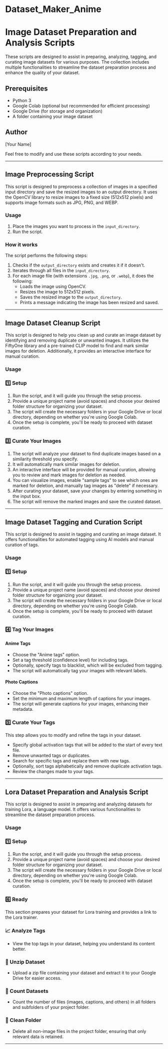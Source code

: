 # Dataset_Maker_Anime

# Image Dataset Preparation and Analysis Scripts

These scripts are designed to assist in preparing, analyzing, tagging, and curating image datasets for various purposes. The collection includes multiple functionalities to streamline the dataset preparation process and enhance the quality of your dataset.

## Prerequisites

- Python 3
- Google Colab (optional but recommended for efficient processing)
- Google Drive (for storage and organization)
- A folder containing your image dataset

## Author

[Your Name]

Feel free to modify and use these scripts according to your needs.

---

## Image Preprocessing Script

This script is designed to preprocess a collection of images in a specified input directory and save the resized images to an output directory. It uses the OpenCV library to resize images to a fixed size (512x512 pixels) and supports image formats such as JPG, PNG, and WEBP.

### Usage

1. Place the images you want to process in the `input_directory`.
2. Run the script.

### How it works

The script performs the following steps:

1. Checks if the `output_directory` exists and creates it if it doesn't.
2. Iterates through all files in the `input_directory`.
3. For each image file (with extensions `.jpg`, `.png`, or `.webp`), it does the following:
   - Loads the image using OpenCV.
   - Resizes the image to 512x512 pixels.
   - Saves the resized image to the `output_directory`.
   - Prints a message indicating the image has been resized and saved.

---

## Image Dataset Cleanup Script

This script is designed to help you clean up and curate an image dataset by identifying and removing duplicate or unwanted images. It utilizes the FiftyOne library and a pre-trained CLIP model to find and mark similar images for deletion. Additionally, it provides an interactive interface for manual curation.

### Usage

### 1️⃣ Setup

1. Run the script, and it will guide you through the setup process.
2. Provide a unique project name (avoid spaces) and choose your desired folder structure for organizing your dataset.
3. The script will create the necessary folders in your Google Drive or local directory, depending on whether you're using Google Colab.
4. Once the setup is complete, you'll be ready to proceed with dataset curation.

### 3️⃣ Curate Your Images

1. The script will analyze your dataset to find duplicate images based on a similarity threshold you specify.
2. It will automatically mark similar images for deletion.
3. An interactive interface will be provided for manual curation, allowing you to review and mark images for deletion as needed.
4. You can visualize images, enable "sample tags" to see which ones are marked for deletion, and manually tag images as "delete" if necessary.
5. After curating your dataset, save your changes by entering something in the input box.
6. The script will remove the marked images and save the curated dataset.

---

## Image Dataset Tagging and Curation Script

This script is designed to assist in tagging and curating an image dataset. It offers functionalities for automated tagging using AI models and manual curation of tags.

### Usage

### 1️⃣ Setup

1. Run the script, and it will guide you through the setup process.
2. Provide a unique project name (avoid spaces) and choose your desired folder structure for organizing your dataset.
3. The script will create the necessary folders in your Google Drive or local directory, depending on whether you're using Google Colab.
4. Once the setup is complete, you'll be ready to proceed with dataset curation.

### 4️⃣ Tag Your Images

#### Anime Tags

- Choose the "Anime tags" option.
- Set a tag threshold (confidence level) for including tags.
- Optionally, specify tags to blacklist, which will be excluded from tagging.
- The script will automatically tag your images with relevant labels.

#### Photo Captions

- Choose the "Photo captions" option.
- Set the minimum and maximum length of captions for your images.
- The script will generate captions for your images, enhancing their metadata.

### 5️⃣ Curate Your Tags

This step allows you to modify and refine the tags in your dataset.

- Specify global activation tags that will be added to the start of every text file.
- Remove unwanted tags or duplicates.
- Search for specific tags and replace them with new tags.
- Optionally, sort tags alphabetically and remove duplicate activation tags.
- Review the changes made to your tags.

---

## Lora Dataset Preparation and Analysis Script

This script is designed to assist in preparing and analyzing datasets for training Lora, a language model. It offers various functionalities to streamline the dataset preparation process.

### Usage

### 1️⃣ Setup

1. Run the script, and it will guide you through the setup process.
2. Provide a unique project name (avoid spaces) and choose your desired folder structure for organizing your dataset.
3. The script will create the necessary folders in your Google Drive or local directory, depending on whether you're using Google Colab.
4. Once the setup is complete, you'll be ready to proceed with dataset curation.

### 6️⃣ Ready

This section prepares your dataset for Lora training and provides a link to the Lora trainer.

### 📈 Analyze Tags

- View the top tags in your dataset, helping you understand its content better.

### 📂 Unzip Dataset
 
- Upload a zip file containing your dataset and extract it to your Google Drive for easier access.

### 🔢 Count Datasets

- Count the number of files (images, captions, and others) in all folders and subfolders of your project folder.

### 🚮 Clean Folder

- Delete all non-image files in the project folder, ensuring that only relevant data is retained.

---


